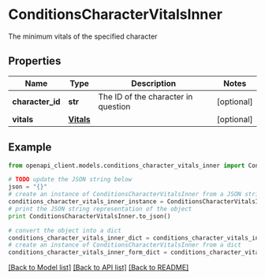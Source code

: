 # ConditionsCharacterVitalsInner

The minimum vitals of the specified character

## Properties

Name | Type | Description | Notes
------------ | ------------- | ------------- | -------------
**character_id** | **str** | The ID of the character in question | [optional] 
**vitals** | [**Vitals**](Vitals.md) |  | [optional] 

## Example

```python
from openapi_client.models.conditions_character_vitals_inner import ConditionsCharacterVitalsInner

# TODO update the JSON string below
json = "{}"
# create an instance of ConditionsCharacterVitalsInner from a JSON string
conditions_character_vitals_inner_instance = ConditionsCharacterVitalsInner.from_json(json)
# print the JSON string representation of the object
print ConditionsCharacterVitalsInner.to_json()

# convert the object into a dict
conditions_character_vitals_inner_dict = conditions_character_vitals_inner_instance.to_dict()
# create an instance of ConditionsCharacterVitalsInner from a dict
conditions_character_vitals_inner_form_dict = conditions_character_vitals_inner.from_dict(conditions_character_vitals_inner_dict)
```
[[Back to Model list]](../README.md#documentation-for-models) [[Back to API list]](../README.md#documentation-for-api-endpoints) [[Back to README]](../README.md)


